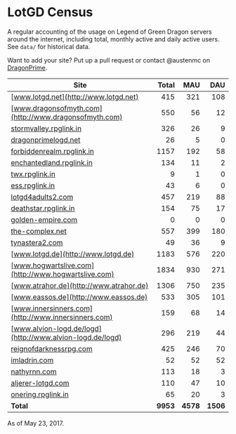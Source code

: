 # LotGD Census
A regular accounting of the usage on Legend of Green Dragon servers around the internet, including total, monthly active and daily active users. See `data/` for historical data.

Want to add your site? Put up a pull request or contact @austenmc on [DragonPrime](http://dragonprime.net).


Site | Total | MAU | DAU
--- | ---:| ---:| ---:
[www.lotgd.net](http://www.lotgd.net)|415|321|108
[www.dragonsofmyth.com](http://www.dragonsofmyth.com)|550|56|12
[stormvalley.rpglink.in](http://stormvalley.rpglink.in)|326|26|9
[dragonprimelogd.net](http://dragonprimelogd.net)|26|5|0
[forbiddenrealm.rpglink.in](http://forbiddenrealm.rpglink.in)|1157|192|58
[enchantedland.rpglink.in](http://enchantedland.rpglink.in)|134|11|2
[twx.rpglink.in](http://twx.rpglink.in)|9|1|0
[ess.rpglink.in](http://ess.rpglink.in)|43|6|0
[lotgd4adults2.com](http://lotgd4adults2.com)|457|219|88
[deathstar.rpglink.in](http://deathstar.rpglink.in)|154|75|17
[golden-empire.com](http://golden-empire.com)|0|0|0
[the-complex.net](http://the-complex.net)|557|399|180
[tynastera2.com](http://tynastera2.com)|49|36|9
[www.lotgd.de](http://www.lotgd.de)|1183|576|220
[www.hogwartslive.com](http://www.hogwartslive.com)|1834|930|271
[www.atrahor.de](http://www.atrahor.de)|1306|750|235
[www.eassos.de](http://www.eassos.de)|533|305|101
[www.innersinners.com](http://www.innersinners.com)|159|68|14
[www.alvion-logd.de/logd](http://www.alvion-logd.de/logd)|296|219|44
[reignofdarknessrpg.com](http://reignofdarknessrpg.com)|425|246|70
[imladrin.com](http://imladrin.com)|52|52|52
[nathyrnn.com](http://nathyrnn.com)|113|18|3
[aljerer-lotgd.com](http://aljerer-lotgd.com)|110|47|10
[onering.rpglink.in](http://onering.rpglink.in)|65|20|3
**Total**|**9953**|**4578**|**1506**

As of May 23, 2017.
